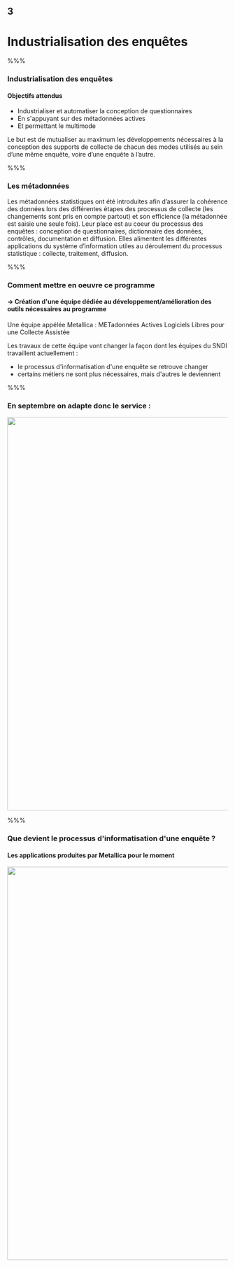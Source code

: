 <!-- .slide: data-background-image="images/ensai.png" data-background-size="600px" class="chapter" -->

## 3

<h1>Industrialisation des enquêtes</h1>

%%%

<!-- .slide: class="slide" data-background-image="images/ensai.png" data-background-size="600px" -->

### Industrialisation des enquêtes

#### Objectifs attendus

- Industrialiser et automatiser la conception de questionnaires
- En s'appuyant sur des métadonnées actives
- Et permettant le multimode

Le but est de mutualiser au maximum les développements nécessaires à la conception des supports de collecte de chacun des modes utilisés au sein d’une même enquête, voire d’une enquête à l’autre.

%%%

### Les métadonnées

Les métadonnées statistiques ont été introduites afin d’assurer la cohérence des données lors des différentes étapes des processus de collecte (les changements sont pris en compte partout) et son efficience (la métadonnée est saisie une seule fois). Leur place est au coeur du processus des enquêtes : conception de questionnaires, dictionnaire des données, contrôles, documentation et diffusion. Elles alimentent les différentes applications du système d’information utiles au déroulement du processus statistique : collecte, traitement, diffusion.

%%%

<!-- .slide: class="slide" data-background-image="images/ensai.png" data-background-size="600px" -->

### Comment mettre en oeuvre ce programme

#### -> Création d'une équipe dédiée au développement/amélioration des outils nécessaires au programme

Une équipe appélée Metallica : METadonnées Actives Logiciels Libres pour une Collecte Assistée

Les travaux de cette équipe vont changer la façon dont les équipes du SNDI travaillent actuellement :

- le processus d'informatisation d'une enquête se retrouve changer
- certains métiers ne sont plus nécessaires, mais d'autres le deviennent

%%%

<!-- .slide: class="slide" data-background-image="images/ensai.png" data-background-size="600px" -->

### En septembre on adapte donc le service :

<div class="center">
	<img src="images/organigramme.png" width="900px" />
</div>

%%%

<!-- .slide: class="slide" data-background-image="images/ensai.png" data-background-size="600px" -->

### Que devient le processus d'informatisation d'une enquête ?

#### Les applications produites par Metallica pour le moment

<div class="center">
	<img src="images/organigramme.png" width="900px" />
</div>
